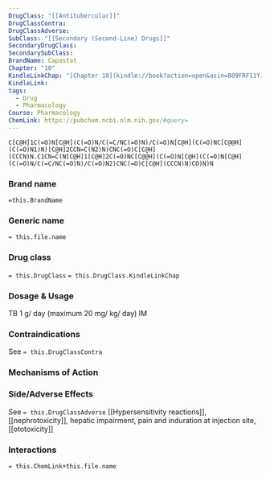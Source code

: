 ```yaml
---
DrugClass: "[[Antitubercular]]"
DrugClassContra: 
DrugClassAdverse: 
SubClass: "[[Secondary (Second-Line) Drugs]]"
SecondaryDrugClass: 
SecondarySubClass: 
BrandName: Capastat
Chapter: "10"
KindleLinkChap: "[Chapter 10](kindle://book?action=open&asin=B09FRF11YJ&location=5128)"
KindleLink: 
tags:
  - Drug
  - Pharmacology
Course: Pharmacology
ChemLink: https://pubchem.ncbi.nlm.nih.gov/#query=
---
```

```smiles
C[C@H]1C(=O)N[C@H](C(=O)N/C(=C/NC(=O)N)/C(=O)N[C@H](C(=O)NC[C@@H](C(=O)N1)N)[C@H]2CCN=C(N2)N)CNC(=O)C[C@H](CCCN)N.C1CN=C(N[C@H]1[C@H]2C(=O)NC[C@@H](C(=O)N[C@H](C(=O)N[C@H](C(=O)N/C(=C/NC(=O)N)/C(=O)N2)CNC(=O)C[C@H](CCCN)N)CO)N)N
```

### Brand name
`=this.BrandName`
### Generic name
`= this.file.name`

### Drug class 
`= this.DrugClass`
	`= this.DrugClass.KindleLinkChap`

### Dosage & Usage
TB
1 g/ day (maximum 20 mg/ kg/ day) IM

### Contraindications
See `= this.DrugClassContra`

### Mechanisms of Action

### Side/Adverse Effects
See `= this.DrugClassAdverse`
[[Hypersensitivity reactions]], [[nephrotoxicity]], hepatic impairment, pain and induration at injection site, [[ototoxicity]] 

### Interactions


`= this.ChemLink+this.file.name`
